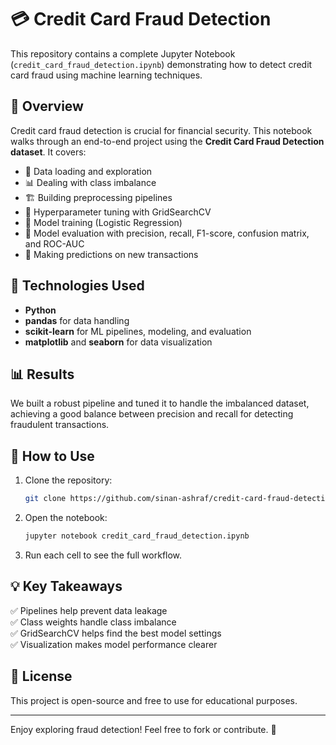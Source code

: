# 💳 Credit Card Fraud Detection

This repository contains a complete Jupyter Notebook (`credit_card_fraud_detection.ipynb`) demonstrating how to detect credit card fraud using machine learning techniques.

## 📌 Overview

Credit card fraud detection is crucial for financial security. This notebook walks through an end-to-end project using the **Credit Card Fraud Detection dataset**. It covers:

- 📂 Data loading and exploration  
- 📊 Dealing with class imbalance  
- 🏗️ Building preprocessing pipelines  
- 🔧 Hyperparameter tuning with GridSearchCV  
- 🚀 Model training (Logistic Regression)  
- 🧪 Model evaluation with precision, recall, F1-score, confusion matrix, and ROC-AUC  
- 🔮 Making predictions on new transactions  

## 🔧 Technologies Used
- **Python**
- **pandas** for data handling  
- **scikit-learn** for ML pipelines, modeling, and evaluation  
- **matplotlib** and **seaborn** for data visualization  

## 📊 Results
We built a robust pipeline and tuned it to handle the imbalanced dataset, achieving a good balance between precision and recall for detecting fraudulent transactions.

## 🚀 How to Use
1. Clone the repository:
    ```bash
    git clone https://github.com/sinan-ashraf/credit-card-fraud-detection.git
    ```
2. Open the notebook:
    ```bash
    jupyter notebook credit_card_fraud_detection.ipynb
    ```
3. Run each cell to see the full workflow.

## 💡 Key Takeaways
✅ Pipelines help prevent data leakage  
✅ Class weights handle class imbalance  
✅ GridSearchCV helps find the best model settings  
✅ Visualization makes model performance clearer


## 📜 License
This project is open-source and free to use for educational purposes.

---

Enjoy exploring fraud detection! Feel free to fork or contribute. 🚀
